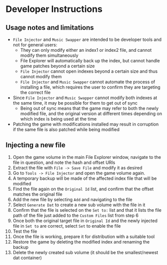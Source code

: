 Developer Instructions  
===================  

Usage notes and limitations  
------------------  

* `File Injector` and `Music Swapper` are intended to be developer tools and not for general users:
    * They can only modify either an index1 or index2 file, and cannot modify them simultaneously
    * File Explorer will automatically back up the index, but cannot handle game patches beyond a certain size
    * `File Injector` cannot open indexes beyond a certain size and thus cannot modify them
    * `File Injector` and `Music Swapper` cannot automate the process of installing a file, which requires 
       the user to confirm they are targeting the correct file
* Since `File Injector` and `Music Swapper` cannot modify both indexes at the same time, 
  it may be possible for them to get out of sync
    * Being out of sync means that the game may refer to both the newly modified file, and the original version at different times depending on which index is being used at the time
* Patching the game with modifications installed may result in corruption if the same file is also patched while being modified


Injecting a new file
------------------  

1. Open the game volume in the main File Explorer window, navigate to the file in question, and note the hash and offset URIs
2. Extract the file with `File -> Save File` and modify it as desired
3. Go to `Tools -> File Injector` and open the game volume again.
4. A temporary backup will be made of the affected index file that will be modified
5. Find the file again on the `Original Id` list, and confirm that the offset matches the original file
6. Add the new file by selecting `Add` and navigating to the file
7. Select `Generate Dat` to create a new sub volume with the file in it
8. Confirm that the file is selected on the `Set to:` list and that it lists the file path of the file just added to the `Custom Files` list from step 6
9. Once both the original target file in `Original Id` and the newly injected file in `Set to` are correct, select  `Set` to enable the file
10. Test the file
11. Once the file is working, prepare it for distribution with a suitable tool
12. Restore the game by deleting the modified index and renaming the backup
13. Delete the newly created sub volume (it should be the smallest/newest dat container)